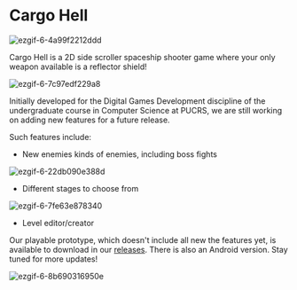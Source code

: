 # Cargo Hell

![ezgif-6-4a99f2212ddd](https://user-images.githubusercontent.com/42148950/125673739-bf042005-523b-42a8-aebc-ca4b1cbf6d36.gif)

Cargo Hell is a 2D side scroller spaceship shooter game where your only weapon available is a reflector shield!

![ezgif-6-7c97edf229a8](https://user-images.githubusercontent.com/42148950/125674330-5d789b52-fb66-40e8-89c7-f7b70c520a21.gif)

Initially developed for the Digital Games Development discipline of the undergraduate course in Computer Science at PUCRS, we are still working on adding new features for a future release.

Such features include:
 - New enemies kinds of enemies, including boss fights
 
 ![ezgif-6-22db090e388d](https://user-images.githubusercontent.com/42148950/125676671-984bcdf8-73de-419c-94e3-4defd8bb176b.gif)

 - Different stages to choose from

![ezgif-6-7fe63e878340](https://user-images.githubusercontent.com/42148950/125673506-d3e1614e-b199-49ee-9797-6356ac07d413.gif)

 - Level editor/creator

Our playable prototype, which doesn't include all new the features yet, is available to download in our [releases](https://github.com/Diogo45/CargoHell/releases). There is also an Android version.
Stay tuned for more updates!

![ezgif-6-8b690316950e](https://user-images.githubusercontent.com/42148950/125678765-04beaa2a-54f4-4f1a-b519-b3f272da13e9.gif)
